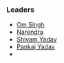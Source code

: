 ### Leaders
* [Om Singh](mailto:om.singh@owasp.org)
* [Narendra](mailto:narendra.nishad@owasp.org)
* [Shivam Yadav](mailto:shivam.yadav@owasp.org)
* [Pankaj Yadav](mailto:pankaj.yadav@owasp.org)
*

